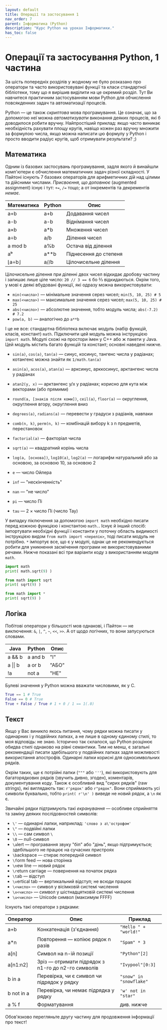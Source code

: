 ```yaml
---
layout: default
title: Операції та застосування 1
nav_order: 7
parent: Інформатика (Python)
description: "Курс Python на уроках Інформатики."
has_toc: false
---
```


# Операції та застосування Python, 1 частина

За шість попередніх розділів у жодному не було розказано про оператори та часто використовувані функції та класи стандартної бібліотеки, тому що я вирішив виділити на це окремий розділ. Тут Ви навчитеся практичним застосуванням мови Python для обчислення повсякденних задач та автоматизації процесів.

Python — це також _скриптова_ мова програмування. Це означає, що за допомогою неї можна _автоматизувати_ виконання деяких процесів, які б доводилося робити вручну. Найпростіший приклад: якщо часто виникає необхідність рахувати площу кругів, навіщо кожен раз вручну множити за формулою числа, якщо можна написати цю формулу у Python і просто вводити радіус кругів, щоб отримувати результати? ;)

## Математика

Одним із базових застосувань програмування, задля якого й винайшли комп'ютери є обчислення математичних задач різної складності. У Пайтоні існують 7 базових операторів для арифметичних дій над цілими та дійсними числами. _Присвоєння, що доповнює_ (augmented assignment) існує і тут: `+=`, `/=` тощо; а от інкрементів та декрементів _немає_.

| Математика | Python | Опис |
|------------|--------|------|
| a+b | a+b | Додавання чисел |
| a-b | a-b | Віднімання чисел |
| a×b | a*b | Множення чисел |
| a÷b | a/b | Ділення чисел |
| a mod b | a%b | Остача від ділення |
| aᵇ | a**b | Піднесення до степеня |
| ⌊a÷b⌋ | a//b | Цілочисельне ділення |

Цілочисельне ділення при діленні двох чисел відкидає дробову частину і залишає лише ціле число: `20 // 3 == 6` бо ⅔ відкидаються. Окрім того, у мові є деякі вбудовані функції, які одразу можна використовувати:

- `min(<числа>)` — мінімальне значення серез чисел; `min(5, 10, 25) # 5`
- `max(<числа>)` — максимальне значення серез чисел; `max(5, 10, 25) # 25`
- `abs(<число>)` — абсолютне значення, тобто модуль числа; `abs(-7.2) # 7.2`
- `pow(a, b)` — аналогічно до `a**b`

І це не все: стандартна бібліотека включає _модуль_ (набір функцій, класів, констант) `math`. Підключити цей модуль можна інструкцією `import math`. Модулі схожі на простори імен у C++ або ж пакети у Java. Цей модуль містить багато функцій та констант; основні наведені нижче.

- `sin(a)`, `cos(a)`, `tan(a)` — синус, косинус, тангенс числа у радіанах; котангенс можна знайти як `1/math.tan(a)`
- `asin(a)`, `acos(a)`, `atan(a)` — арксинус, арккосинус, арктангенс числа у радіанах
- `atan2(y, x)` — арктангенс y/x у радіанах; корисно для кута між векторами (або прямими)
- `round(a, [знаків після коми])`, `ceil(a)`, `floor(a)` — округлення, округлення вгору, округлення вниз
- `degrees(a)`, `radians(a)` — перевести у градуси з радіанів, навпаки
- `comb(n, k)`, `perm(n, k)` — комбінацій вибору k з n предметів, перестановок
- `factorial(a)` — факторіал числа
- `sqrt(a)` — квадратний корінь числа
- `log(a, [основа])`, `log10(a)`, `log2(a)` — логарифм натуральний або за основою, за основою 10, за основою 2

- `e` — число Ойлера
- `inf` — "нескінченність"
- `nan` — "не число"
- `pi` — число Пі
- `tau` — 2 × число Пі (число Тау)

У випадку піключення за допомогою `import math` необхідно писати перед кожною функцією і константою `math.`. Існує й інший спосіб: імпортувати необхідні функції і константи у поточну область видимості інструкцією видом `from math import <перелік>`, тоді писати модуль не потрібно. `*` імпортує все, що є у модулі, однак це не рекомендується робити для уникнення засмічення програми не використовуваними речами. Нижче показані всі три варіанти коду з використанням модуля `math`.

```python
import math
print( math.sqrt(9) )
```

```python
from math import sqrt
print( sqrt(9) )
```

```python
from math import *
print( sqrt(9) )
```

## Логіка

Побітові оператори у більшості мов однакові, і Пайтон — не виключення: `&`, `|`, `^`, `~`, `<<`, `>>`. А от щодо логічних, то вони запусуються словами.

| Java | Python | Опис |
|------|--------|------|
| a && b | a and b | "І" |
| a \|\| b | a or b | "АБО" |
| !a | not a | "НЕ" |

Булеві значення у Python можна вважати числовими, як у C.

```python
True == 1 # True
False == 0 # True
True + False / True # 1 + 0 / 1 == 1(.0)
```

## Текст

Якщо у Вас виникло якось питання, чому рядки можна писати у одинарних і у подвійних лапках, а не лише в одному єдиному стилі, то моя відповідь: не знаю. Історично так склалося, що Python розцінює обидва стилі однаково на рівні семантики. Тим не менш, є загальні рекомендації писати здебільшого у подвійних лапках задля можливості використання апострофів. Одинарні лапки корисні для односимвольних рядків.

Окрім таких, ще є потрійні лапки (`"""` або `'''`), які використовують для багаторядкових рядків (звучить дивно, згоден), коментарів, документування коду. Також є особливий вид "сирих рядків" (raw strings), які виглядають так: `r'рядок'` або `r"рядок"`. Вони сприймають усі символи буквально, тобто `print( r'\n' )` виведе не новий рядок, а `\n` як є.

Звичайні рядки підтримують такі _екранування_ — особливе сприйняття та заміну деяких послідовностей символів:

- `\'` — одинарні лапки, наприклад: `'слово з а\'острофом'`
- `\"` — подвійні лапки
- `\\` — сам символ `\`
- `\0` — null-символ
- `\a`lert — програвання звуку "біп" або "дінь", якщо підтримується; здебільшого не працює на сучасних пристроях
- `\b`ackspace — стирає попередній символ
- `\f`orm feed — нова сторінка
- `\n`ew line — новий рядок
- `\r`eturn carriage — повернення на початок рядка
- `\t`ab — відступ
- `\v`ertical tab — вертикальний відступ; не всюди працює
- `\<число>` — символ у вісімковій системі числення
- `\x<число>` — символ у шістнадцятковій системі числення
- `\u<число>` — Unicode символ (максимум FFFF)

Існують такі оператори з рядками:

| Оператор | Опис | Приклад |
|----------|------|---------|
| a+b | Конкатенація (з'єднання) | `"Hello " + "world!"` |
| a*n | Повторення — копіює рядок n разів | `"Spam" * 3` |
| a\[n] | Символ на n-ій позиції | `"Python"[2]` |
| a\[n1:n2] | Зріз — отримати підрядок з n1-го до n2-го символів | `"Ivypool"[0:3]` |
| b in a | Перевірка, чи є символ чи підрядок у рядку | `"snow" in "snowflake"` |
| b not in a | Перевірка, чи немає підрядка у рядку | `'w' not in "star"` |
| a % f | Форматування | див. нижче |

Обов'язково перегляньте другу частину для продовження інформації про текст!
